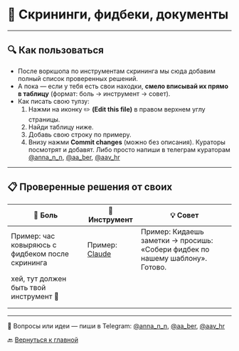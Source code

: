 # 📄 Скрининги, фидбеки, документы  

---

## 🔍 Как пользоваться  

- После воркшопа по инструментам скрининга мы сюда добавим полный список проверенных решений.  
- А пока — если у тебя есть свои находки, **смело вписывай их прямо в таблицу** (формат: боль → инструмент → совет).  
- Как писать свою тулзу:  
  1. Нажми на иконку ✏️ **(Edit this file)** в правом верхнем углу страницы.  
  2. Найди таблицу ниже.  
  3. Добавь свою строку по примеру.  
  4. Внизу нажми **Commit changes** (можно без описания).  Кураторы посмотрят и добавят. Либо просто напиши в телеграм кураторам [@anna_n_n](https://t.me/anna_n_n), [@aa_ber](https://t.me/aa_ber), [@aav_hr](https://t.me/aav_hr)  

---

## 📋 Проверенные решения от своих  

| 💢 Боль | 🔧 Инструмент | 💡 Совет |
|--------|--------------|---------|
| Пример: час ковыряюсь с фидбеком после скрининга | Пример: [Claude](https://claude.ai) | Пример: Кидаешь заметки → просишь: «Собери фидбек по нашему шаблону». Готово. |
| хей, тут должен быть твой инструмент 🙂 |  |  |
|  |  |  |
|  |  |  |

---
💬 Вопросы или идеи — пиши в Telegram: [@anna_n_n](https://t.me/anna_n_n), [@aa_ber](https://t.me/aa_ber), [@aav_hr](https://t.me/aav_hr)  

🔙 [Вернуться к главной](https://github.com/Hunters-of-the-World-WIKI/ai-start-here)
